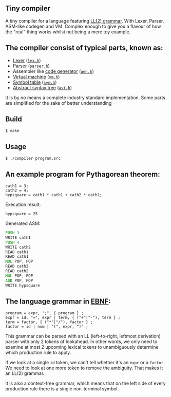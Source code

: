 ## Tiny compiler
A tiny compiler for a language featuring [LL(2) grammar](https://en.wikipedia.org/wiki/LL_grammar). With Lexer, Parser, ASM-like codegen and VM. Complex enough to give you a flavour of how the "real" thing works whilst not being a mere toy example.

## The compiler consist of typical parts, known as:
* [Lexer](https://en.wikipedia.org/wiki/Lexical_analysis) ([`lex.h`](src/lex.h))
* [Parser](https://en.wikipedia.org/wiki/Parsing) ([`parser.h`](src/parser.h))
* Assembler like [code generator](https://en.wikipedia.org/wiki/Code_generation_(compiler)) ([`gen.h`](src/gen.h))
* [Virtual machine](https://en.wikipedia.org/wiki/Virtual_machine) ([`vm.h`](src/vm.h))
* [Symbol table](https://en.wikipedia.org/wiki/Symbol_table) ([`sym.h`](src/sym.h))
* [Abstract syntax tree](https://en.wikipedia.org/wiki/Abstract_syntax_tree) ([`ast.h`](src/ast.h))  

It is by no means a complete industry standard implementation. Some parts are simplified for the sake of better understanding

## Build
```$ make```

## Usage
```$ ./compiler program.src```

## An example program for Pythagorean theorem:
```
cath1 = 3;
cath2 = 4;
hypsquare = cath1 * cath1 + cath2 * cath2;
```
Execution result:
```
hypsquare = 25
```
Generated ASM:
```asm
PUSH 3
WRITE cath1
PUSH 4
WRITE cath2
READ cath1
READ cath1
MUL POP, POP
READ cath2
READ cath2
MUL POP, POP
ADD POP, POP
WRITE hypsquare
```

## The language grammar in [EBNF](https://en.wikipedia.org/wiki/Extended_Backus%E2%80%93Naur_form):
```
program = expr, ";", { program } ;
expr = id, "=", expr | term, { ("+"|"-"), term } ;
term = factor, { ("*"|"/"), factor } ;
factor = id | num | "(", expr, ")" ;
```

This grammar can be parsed with an LL (left-to-right, leftmost derivation) parser with only 2 tokens of lookahead. In other words, we only need to examine at most 2 upcoming lexical tokens to unambiguously determine which production rule to apply.  

If we look at a single `id` token, we can't tell whether it's an `expr` or a `factor`. We need to look at one more token to remove the ambiguity. That makes it an LL(2) grammar.  

It is also a context-free grammar, which means that on the left side of every production rule there is a single non-terminal symbol.  

